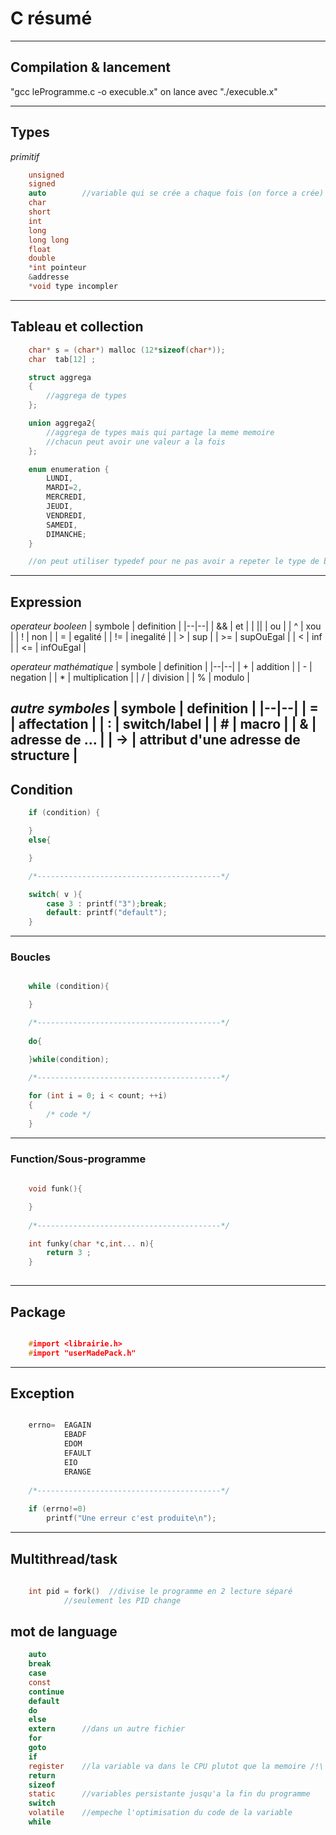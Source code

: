 # C résumé 

---
## Compilation & lancement

"gcc leProgramme.c -o execuble.x"
on lance avec "./execuble.x"

---
## Types

*primitif*
```C
	unsigned 
	signed
	auto	    //variable qui se crée a chaque fois (on force a crée)
	char
	short
	int	
	long
	long long
	float
	double
	*int pointeur 
	&addresse
	*void type incompler
```
---
## Tableau et collection
```C
	char* s = (char*) malloc (12*sizeof(char*));
	char  tab[12] ;

	struct aggrega
	{
		//aggrega de types
	};

	union aggrega2{
		//aggrega de types mais qui partage la meme memoire 
		//chacun peut avoir une valeur a la fois
	};

	enum enumeration {
		LUNDI,
		MARDI=2,
		MERCREDI,
		JEUDI,
		VENDREDI,
		SAMEDI,
		DIMANCHE;
	}

	//on peut utiliser typedef pour ne pas avoir a repeter le type de base (struct, enum, union)
```
---
## Expression

*operateur booleen*
| symbole | definition |
|--|--|
| &&   | et                              |
| ||   | ou                              |
| ^    | xou                             |
| !    | non                             |
|  =   | egalité                         |
| !=   | inegalité                       |
|  >   | sup                             |
| >=   | supOuEgal                       |
|  <   | inf                             |
| <=   | infOuEgal                       |

*operateur mathématique*
| symbole | definition |
|--|--|
|  +   | addition                        |
|  -   | negation                        |
|  *   | multiplication                  |
|  /   | division                        |
|  %   | modulo                          |

*autre symboles*
| symbole | definition |
|--|--|
|  =   | affectation                     |
|  :   | switch/label                    |
|  #   | macro                           |
|  &   | adresse de ...                  |
|  ->  | attribut d'une adresse de structure              |
---
## Condition
```C
	if (condition) {

	}
	else{

	}

	/*-----------------------------------------*/

	switch( v ){
		case 3 : printf("3");break;
		default: printf("default");
	}
```
---
### Boucles
```C

	while (condition){

	}

	/*-----------------------------------------*/
	
	do{

	}while(condition);

	/*-----------------------------------------*/
	
	for (int i = 0; i < count; ++i)
	{
		/* code */
	}

```
----
### Function/Sous-programme
```C
	
	void funk(){

	}
	
	/*-----------------------------------------*/

	int funky(char *c,int... n){
		return 3 ;
	}
	
```
----
## Package
```C

	#import <librairie.h>
	#import "userMadePack.h"

```
----
## Exception
```C

	errno=	EAGAIN
			EBADF
			EDOM
			EFAULT
			EIO
			ERANGE
	
	/*-----------------------------------------*/
	
	if (errno!=0)
		printf("Une erreur c'est produite\n");
```
----
## Multithread/task
```C
	
	int pid = fork()  //divise le programme en 2 lecture séparé
			//seulement les PID change

```
## mot de language
```C
	auto
	break	
	case	
	const	
	continue
	default	
	do
	else	
	extern		//dans un autre fichier
	for	
	goto	
	if	
	register	//la variable va dans le CPU plutot que la memoire /!\ on ne peut acceder a l'addresse et elle doit etre local
	return
	sizeof	
	static		//variables persistante jusqu'a la fin du programme
	switch	
	volatile	//empeche l'optimisation du code de la variable
	while
```


		
